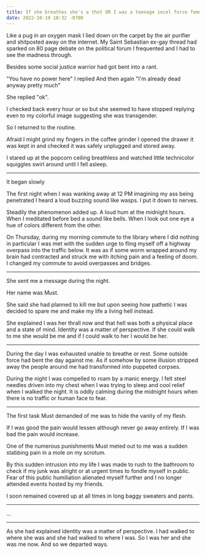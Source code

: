 ```yaml
---
title: If she breathes she's a thot OR I was a teenage incel force femmed by a vampire
date: 2022-10-19 18:32 -0700
---
```


Like a pug in an oxygen mask I lied down on the carpet by the air
purifier and shitposted away on the internet. My Saint Sebastian
ex-gay thread had sparked on 80 page debate on the political forum I
frequented and I had to see the madness through.

Besides some social justice warrior had got bent into a rant.

"You have no power here" I replied And then again "I'm already dead
anyway pretty much"

She replied "ok".

I checked back every hour or so but she seemed to have stopped
replying even to my colorful image suggesting she was transgender.

So I returned to the routine.

Afraid I might grind my fingers in the coffee grinder I opened the
drawer it was kept in and checked it was safely unplugged and stored
away.

I stared up at the popcorn ceiling breathless and watched little
technicolor squiggles swirl around until I fell asleep.

***

It began slowly

The first night when I was wanking away at 12 PM imagining my ass
being penetrated I heard a loud buzzing sound like wasps. I put it
down to nerves.

Steadily the phenomenon added up. A loud hum at the midnight
hours. When I meditated before bed a sound like bells. When I look out
one eye a hue of colors different from the other.

On Thursday, during my morning commute to the library where I did
nothing in particular I was met with the sudden urge to fling myself
off a highway overpass into the traffic below. It was as if some worm
wrapped around my brain had contracted and struck me with itching pain
and a feeling of doom. I changed my commute to avoid overpasses and
bridges.

***

She sent me a message during the night.

Her name was Must.

She said she had planned to kill me but upon seeing how pathetic I was
decided to spare me and make my life a living hell instead.

She explained I was her thrall now and that hell was both a physical
place and a state of mind. Identity was a matter of perspective. If
she could walk to me she would be me and if I could walk to her I
would be her.

***

During the day I was exhausted unable to breathe or rest. Some outside
force had bent the day against me. As if somehow by some illusion
stripped away the people around me had transformed into puppeted
corpses.

During the night I was compelled to roam by a manic energy. I felt
steel needles driven into my chest when I was trying to sleep and cool
relief when I walked the night. It is oddly calming during the
midnight hours when there is no traffic or human face to fear.

***

The first task Must demanded of me was to hide the vanity of my flesh.

If I was good the pain would lessen although never go away
entirely. If I was bad the pain would increase.

One of the numerous punishments Must meted out to me was a sudden
stabbing pain in a mole on my scrotum.

By this sudden intrusion into my life I was made to rush to the
bathroom to check if my junk was alright or at urgent times to fondle
myself in public. Fear of this public humiliation alienated myself
further and I no longer attended events hosted by my friends.

I soon remained covered up at all times in long baggy sweaters and
pants.

***

...

***

As she had explained identity was a matter of perspective. I had
walked to where she was and she had walked to where I was. So I was
her and she was me now. And so we departed ways.
